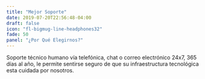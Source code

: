 ```yaml
---
title: "Mejor Soporte"
date: 2019-07-20T22:56:48-04:00
draft: false
icon: "fl-bigmug-line-headphones32"
fade: 50
panel: "¿Por Qué Elegirnos?"
---
```

Soporte técnico humano vía telefónica, chat o correo electrónico 24x7, 365 días al año, le permite sentirse seguro de que su infraestructura tecnológica esta cuidada por nosotros.